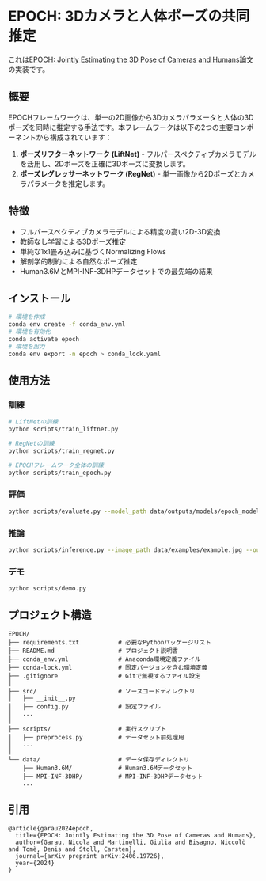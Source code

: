 # EPOCH: 3Dカメラと人体ポーズの共同推定

これは[EPOCH: Jointly Estimating the 3D Pose of Cameras and Humans](https://arxiv.org/abs/2406.19726)論文の実装です。

## 概要

EPOCHフレームワークは、単一の2D画像から3Dカメラパラメータと人体の3Dポーズを同時に推定する手法です。本フレームワークは以下の2つの主要コンポーネントから構成されています：

1. **ポーズリフターネットワーク (LiftNet)** - フルパースペクティブカメラモデルを活用し、2Dポーズを正確に3Dポーズに変換します。
2. **ポーズレグレッサーネットワーク (RegNet)** - 単一画像から2Dポーズとカメラパラメータを推定します。

## 特徴

- フルパースペクティブカメラモデルによる精度の高い2D-3D変換
- 教師なし学習による3Dポーズ推定
- 単純な1x1畳み込みに基づくNormalizing Flows
- 解剖学的制約による自然なポーズ推定
- Human3.6MとMPI-INF-3DHPデータセットでの最先端の結果

## インストール

```bash
# 環境を作成
conda env create -f conda_env.yml
# 環境を有効化
conda activate epoch
# 環境を出力
conda env export -n epoch > conda_lock.yaml
```

## 使用方法

### 訓練

```bash
# LiftNetの訓練
python scripts/train_liftnet.py

# RegNetの訓練
python scripts/train_regnet.py

# EPOCHフレームワーク全体の訓練
python scripts/train_epoch.py
```

### 評価

```bash
python scripts/evaluate.py --model_path data/outputs/models/epoch_model.pth
```

### 推論

```bash
python scripts/inference.py --image_path data/examples/example.jpg --output_path data/outputs/visualizations/
```

### デモ

```bash
python scripts/demo.py
```

## プロジェクト構造

```
EPOCH/
├── requirements.txt           # 必要なPythonパッケージリスト
├── README.md                  # プロジェクト説明書
├── conda_env.yml              # Anaconda環境定義ファイル
├── conda-lock.yml             # 固定バージョンを含む環境定義
├── .gitignore                 # Gitで無視するファイル設定
│
├── src/                       # ソースコードディレクトリ
│   ├── __init__.py
│   ├── config.py              # 設定ファイル
│   ...
│
├── scripts/                   # 実行スクリプト
│   ├── preprocess.py          # データセット前処理用
│   ...
│
└── data/                      # データ保存ディレクトリ
    ├── Human3.6M/             # Human3.6Mデータセット
    ├── MPI-INF-3DHP/          # MPI-INF-3DHPデータセット
    ...
```

## 引用

```
@article{garau2024epoch,
  title={EPOCH: Jointly Estimating the 3D Pose of Cameras and Humans},
  author={Garau, Nicola and Martinelli, Giulia and Bisagno, Niccolò and Tomè, Denis and Stoll, Carsten},
  journal={arXiv preprint arXiv:2406.19726},
  year={2024}
}
```